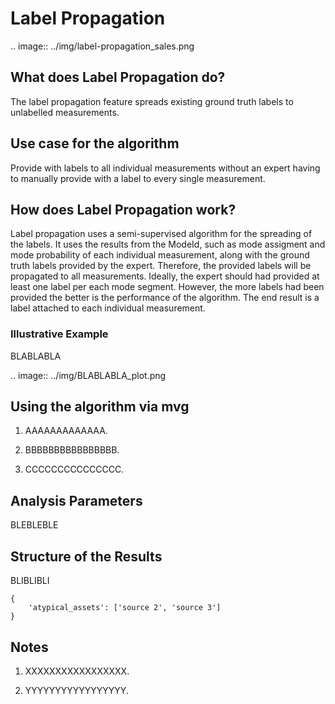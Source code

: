 # Label Propagation

.. image:: ../img/label-propagation_sales.png

## What does Label Propagation do?

The label propagation feature spreads existing ground truth labels to unlabelled measurements.

## Use case for the algorithm

Provide with labels to all individual measurements without 
an expert having to manually provide with a label to every single measurement.


## How does Label Propagation work?

Label propagation uses a semi-supervised algorithm for the spreading of the labels.
It uses the results from the ModeId, such as mode assigment and mode probability of each individual measurement, 
along with the ground truth labels provided by the expert.
Therefore, the provided labels will be propagated to all measurements.
Ideally, the expert should had provided at least one label per each mode segment.
However, the more labels had been provided the better is the performance of the algorithm.
The end result is a label attached to each individual measurement.

### Illustrative Example

BLABLABLA

.. image:: ../img/BLABLABLA_plot.png

## Using the algorithm via mvg

1. AAAAAAAAAAAAA.

2. BBBBBBBBBBBBBBBB.

3. CCCCCCCCCCCCCCC.

## Analysis Parameters

BLEBLEBLE


## Structure of the Results

BLIBLIBLI
```
{ 
	'atypical_assets': ['source 2', 'source 3']
}
```

## Notes

1. XXXXXXXXXXXXXXXXX.

2. YYYYYYYYYYYYYYYYY.
   